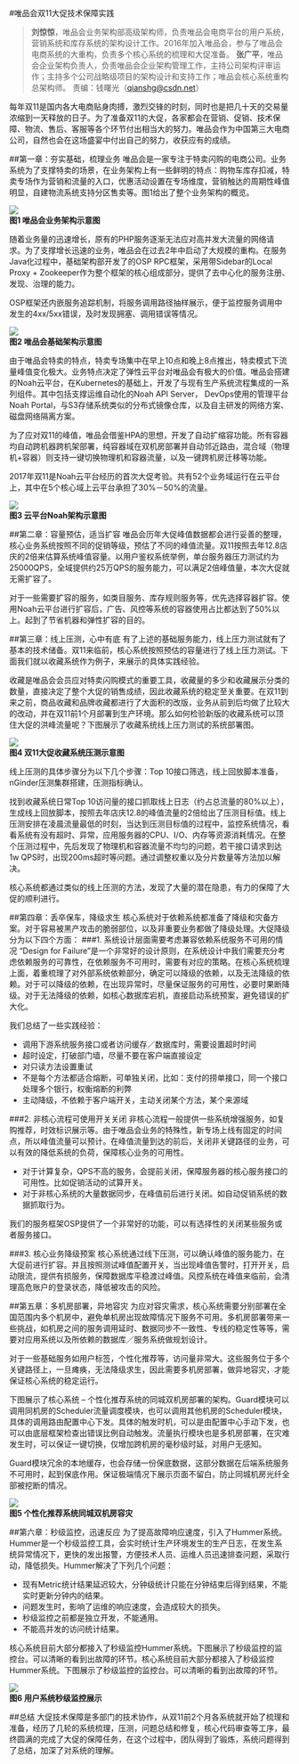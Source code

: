 #唯品会双11大促技术保障实践
>**刘惊惊**，唯品会业务架构部高级架构师，负责唯品会电商平台的用户系统，营销系统和库存系统的架构设计工作。2016年加入唯品会，参与了唯品会电商系统的大重构，负责多个核心系统的梳理和大促准备。
>**张广平**，唯品会企业架构负责人，负责唯品会企业架构管理工作，主持公司架构评审运作；主持多个公司战略级项目的架构设计和支持工作；唯品会核心系统重构总架构师。
>责编：钱曙光（qianshg@csdn.net）

每年双11是国内各大电商贴身肉搏，激烈交锋的时刻，同时也是把几十天的交易量浓缩到一天释放的日子。为了准备双11的大促，各家都会在营销、促销、技术保障、物流、售后、客服等各个环节付出相当大的努力。唯品会作为中国第三大电商公司，自然也会在这场盛宴中付出自己的努力，收获应有的成绩。

##第一章：夯实基础，梳理业务
唯品会是一家专注于特卖闪购的电商公司。业务系统为了支撑特卖的场景，在业务架构上有一些鲜明的特点：购物车库存扣减，特卖专场作为营销和流量的入口，优惠活动设置在专场维度，营销触达的周期性峰值明显，自建物流系统支持分区售卖等。图1给出了整个业务架构的概览。

![](img/vipshop01.png)  
**图1 唯品会业务架构示意图**

随着业务量的迅速增长，原有的PHP服务逐渐无法应对高并发大流量的网络请求。为了支撑增长迅速的业务，唯品会在过去2年中启动了大规模的重构。在服务Java化过程中，基础架构部开发了的OSP RPC框架，采用带Sidebar的Local Proxy + Zookeeper作为整个框架的核心组成部分，提供了去中心化的服务注册、发现、治理的能力。

OSP框架还内嵌服务追踪机制，将服务调用路径抽样展示，便于监控服务调用中发生的4xx/5xx错误，及时发现拥塞、调用错误等情况。

![](img/vipshop02.png)  
**图2 唯品会基础架构示意图**

由于唯品会特卖的特点，特卖专场集中在早上10点和晚上8点推出，特卖模式下流量峰值变化极大。业务特点决定了弹性云平台对唯品会有极大的价值。唯品会搭建的Noah云平台，在Kubernetes的基础上，开发了与现有生产系统流程集成的一系列组件。其中包括支撑运维自动化的Noah API Server， DevOps使用的管理平台Noah Portal，与S3存储系统类似的分布式镜像仓库，以及自主研发的网络方案、磁盘网络隔离方案。

为了应对双11的峰值，唯品会借鉴HPA的思想，开发了自动扩缩容功能。所有容器均自动跨机器跨机架部署，纯容器域在双机房部署并自动邻近路由，混合域（物理机+容器）则支持一键切换物理机和容器流量，以及一键跨机房迁移等功能。

2017年双11是Noah云平台经历的首次大促考验。共有52个业务域运行在云平台上，其中在5个核心域上云平台承担了30%－50%的流量。

![](img/vipshop03.jpeg)  
**图3 云平台Noah架构示意图**

##第二章：容量预估，适当扩容
唯品会历年大促峰值数据都会进行妥善的整理，核心业务系统按照不同的促销等级，预估了不同的峰值流量。双11按照去年12.8店庆的2倍来估算系统峰值容量。以用户鉴权系统举例，单台服务器压力测试约为25000QPS，全域提供约25万QPS的服务能力，可以满足2倍峰值量，本次大促就无需扩容了。

对于一些需要扩容的服务，如类目服务、库存规则服务等，优先选择容器扩容。使用Noah云平台进行扩容后，广告、风控等系统的容器使用占比都达到了50%以上。起到了节省机器和弹性扩容的目的。

##第三章：线上压测，心中有底
有了上述的基础服务能力，线上压力测试就有了基本的技术储备。双11来临前，核心系统按照预估的容量进行了线上压力测试。下面我们就以收藏系统作为例子，来展示的具体实践经验。

收藏是唯品会会员应对特卖闪购模式的重要工具，收藏量的多少和收藏展示分类的数量，直接决定了整个大促的销售成绩，因此收藏系统的稳定至关重要。在双11到来之前，商品收藏和品牌收藏都进行了大面积的改版，业务从前到后均做了比较大的改动，并在双11前1个月部署到生产环境。那么如何检验新版的收藏系统可以顶住大促的洪峰流量呢？下图展示了收藏系统线上压力测试的系统部署图。

![](img/vipshop04.png)  
**图4 双11大促收藏系统压测示意图**

线上压测的具体步骤分为以下几个步骤：Top 10接口筛选，线上回放脚本准备，nGinder压测集群搭建，压测指标确认。

找到收藏系统日常Top 10访问量的接口抓取线上日志（约占总流量的80%以上），生成线上回放脚本，按照去年店庆12.8的峰值流量的2倍给出了压测目标值。线上压测安排在凌晨流量最低的时刻，当达到压测目标值的过程中，监控系统情况，看看系统有没有超时、异常，应用服务器的CPU、I/O、内存等资源消耗情况。在整个压测过程中，先后发现了物理机和容器流量不均匀的问题，若干接口请求到达1w QPS时，出现200ms超时等问题。通过调整权重以及分片数量等方法加以解决。

核心系统都通过类似的线上压测的方法，发现了大量的潜在隐患，有力的保障了大促的顺利进行。

##第四章：丢卒保车，降级求生
核心系统对于依赖系统都准备了降级和灾备方案。对于容易被黑产攻击的脆弱部位，以及非重要业务都做了降级处理。大促降级分为以下四个方面：
###1. 系统设计层面需要考虑兼容依赖系统服务不可用的情况
“Design for Failure”是一个非常好的设计原则，在系统设计中我们需要充分考虑依赖服务的可靠性，在依赖服务不可用时，需要有对应的策略。在核心系统梳理上面，着重梳理了对外部系统依赖部分，确定可以降级的依赖，以及无法降级的依赖。对于可以降级的依赖，在出现异常时，尽量保证服务的可用性，必要时果断降级。对于无法降级的依赖，如核心数据库宕机，直接启动系统预案，避免错误的扩大化。

我们总结了一些实践经验：
- 调用下游系统服务接口或者访问缓存／数据库时，需要设置超时时间
- 超时设定，打破部门墙，尽量不要在客户端直接设定
- 对只读方法设置重试
- 不是每个方法都适合熔断，可单独关闭，比如：支付的捞单接口，同一个接口处理多个银行，权衡熔断的利弊
- 主动降级，不依赖于客户端开关，主动关闭某个方法，某个来源域

###2. 非核心流程可使用开关关闭
非核心流程一般提供一些系统增强服务，如复购推荐，时效标识展示等。由于唯品会业务的特殊性，新专场上线有固定的时间点，所以峰值流量可以预计。在峰值流量到达的前后，关闭非关键路径的业务，可以有效的降低系统的负荷，保障核心业务的可用性。

- 对于计算复杂，QPS不高的服务，会提前关闭，保障服务器的核心服务接口的可用性。比如促销活动的试算开关。
- 对于非核心系统的大量数据同步，在峰值前后进行关闭。如自动促销系统的数据抓取行为。

我们的服务框架OSP提供了一个非常好的功能，可以有选择性的关闭某些服务或者服务接口。

###3. 核心业务降级预案
核心系统通过线下压测，可以确认峰值的服务能力，在大促前进行扩容。并且按照测试峰值配置开关，当出现峰值告警时，打开开关，启动限流，提供有损服务，保障数据库平稳渡过峰值。风控系统在峰值来临前，会清理高危账户的登录状态，降低被攻击的风险。

##第五章：多机房部署，异地容灾
为应对容灾需求，核心系统需要分别部署在全国范围内多个机房中，避免单机房出现故障情况下服务不可用。多机房部署带来一些挑战，如机房之间的服务调用延时、数据同步不一致性、专线的稳定性等等，需要对应用系统以及所依赖的数据库／服务系统做规划设计。

对于一些基础服务如用户标签，个性化推荐等，访问量非常大。这些服务位于多个关键路径上，一旦瘫痪，无法降级求生，因此需要多机房部署，做异地容灾，才能保证核心系统的稳定运行。

下图展示了核心系统 – 个性化推荐系统的同城双机房部署的架构。Guard模块可以调用同机房的Scheduler流量调度模块，也可以调用其他机房的Scheduler模块，具体的调用路由配置中心下发。具体的触发时机，可以是由配置中心手动下发，也可以由底层框架检查出错误比例自动触发。流量执行模块也是多机房部署，在灾难发生时，可以保证一键切换，仅增加跨机房的毫秒级时延，对用户无感知。

Guard模块冗余的本地缓存，也会存储一份保底数据，这部分数据在后端系统服务不可用时，起到保底作用。保证极端情况下展示页面不留白，防止同城机房光纤全部被挖断的情况。

![](img/vipshop05.png)  
**图5 个性化推荐系统同城双机房容灾**

##第六章：秒级监控，迅速反应
为了提高故障响应速度，引入了Hummer系统。Hummer是一个秒级监控工具，会实时统计生产环境发生的生产日志，在发生系统异常情况下，更快的发出报警，方便技术人员、运维人员迅速排查问题，采取行动，降低损失。Hummer解决了下列几个问题：

- 现有Metric统计结果延迟较大，分钟级统计只能在分钟结束后得到结果，不能实时更新分钟内的结果。
- 问题发生时，影响了运维的响应速度，会造成较大的损失。
- 秒级监控之前都是独立开发，不能通用。
- 不能高并发的访问统计结果。

核心系统目前大部分都接入了秒级监控Hummer系统。下图展示了秒级监控的监控台。可以清晰的看到出故障的环节。核心系统目前大部分都接入了秒级监控Hummer系统。下图展示了秒级监控的监控台。可以清晰的看到出故障的环节。

![](img/vipshop06.png)  
**图6 用户系统秒级监控展示**

##总结
大促技术保障是多部门的技术协作，从双11前2个月各系统就开始了梳理和准备，经历了几轮的系统梳理，压测，问题总结和修复，核心代码审查等工序，最终圆满的完成了大促的保障任务，在这个过程中，团队得到了锻炼，系统问题得到了总结，加深了对系统的理解。

